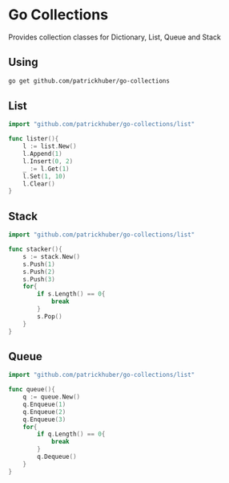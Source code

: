 # Go Collections

Provides collection classes for Dictionary, List, Queue and Stack

## Using

```bash
go get github.com/patrickhuber/go-collections
```

## List

```go
import "github.com/patrickhuber/go-collections/list"

func lister(){
    l := list.New()
    l.Append(1)
    l.Insert(0, 2)
    _ := l.Get(1)
    l.Set(1, 10)
    l.Clear()
}
```

## Stack

```go
import "github.com/patrickhuber/go-collections/list"

func stacker(){
    s := stack.New()
    s.Push(1)
    s.Push(2)
    s.Push(3)
    for{
        if s.Length() == 0{
            break
        }
        s.Pop()
    }
}
```

## Queue

```go
import "github.com/patrickhuber/go-collections/list"

func queue(){
    q := queue.New()
    q.Enqueue(1)
    q.Enqueue(2)
    q.Enqueue(3)
    for{
        if q.Length() == 0{
            break
        }
        q.Dequeue()
    }
}
```